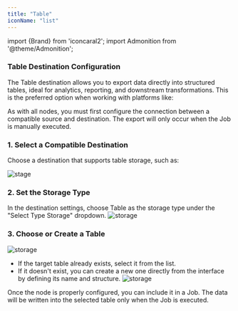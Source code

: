 ```yaml
---
title: "Table"
iconName: "list"
---
```


import {Brand} from 'iconcaral2';
import Admonition from '@theme/Admonition';

### Table Destination Configuration
The Table destination allows you to export data directly into structured tables, ideal for analytics, reporting, and downstream transformations. This is the preferred option when working with platforms like:
<div className="row gap--crest margin-horiz--xs">
    <Brand name="snowflake" size={45} />
    <Brand name="Databricks" size={45} />
</div>
As with all nodes, you must first configure the connection between a compatible source and destination. The export will only occur when the Job is manually executed.

### 1. Select a Compatible Destination
Choose a destination that supports table storage, such as:

![stage](/img/node/table/destination.png)

### 2. Set the Storage Type
In the destination settings, choose Table as the storage type under the "Select Type Storage" dropdown.
![storage](/img/node/table/storage.png)

### 3. Choose or Create a Table
![storage](/img/node/Table/table.png)
- If the target table already exists, select it from the list.
- If it doesn't exist, you can create a new one directly from the interface by defining its name and structure.
![storage](/img/node/table/newtable.png)


<Admonition type="tip">
    Once the node is properly configured, you can include it in a Job. The data will be written into the selected table only when the Job is executed.
</Admonition >